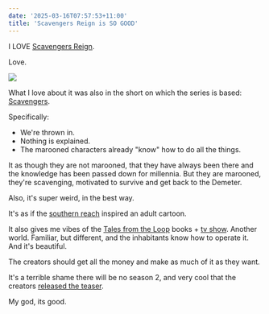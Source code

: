```yaml
---
date: '2025-03-16T07:57:53+11:00'
title: 'Scavengers Reign is SO GOOD'
---
```


I LOVE [Scavengers Reign](https://en.wikipedia.org/wiki/Scavengers_Reign).

Love.

![](/blog/pics/Scavengers-Reign.webp)

What I love about it was also in the short on which the series is based: [Scavengers](https://www.youtube.com/watch?v=1TRzemJbUsw&ab_channel=CharlesHuettner).

Specifically:

- We're thrown in.
- Nothing is explained.
- The marooned characters already "know" how to do all the things.

It as though they are not marooned, that they have always been there and the knowledge has been passed down for millennia. But they are marooned, they're scavenging, motivated to survive and get back to the Demeter.

Also, it's super weird, in the best way.

It's as if the [southern reach](https://en.wikipedia.org/wiki/Southern_Reach_Series) inspired an adult cartoon.

It also gives me vibes of the [Tales from the Loop](https://www.goodreads.com/series/308269-tales-from-the-loop) books + [tv show](https://en.wikipedia.org/wiki/Tales_from_the_Loop). Another world. Familiar, but different, and the inhabitants know how to operate it. And it's beautiful.

The creators should get all the money and make as much of it as they want.

It's a terrible shame there will be no season 2, and very cool that the creators [released the teaser](https://www.youtube.com/watch?v=kSEPJ9OtQb8).

My god, its good.
